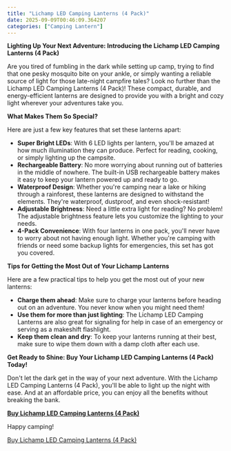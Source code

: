 ```yaml
---
title: "Lichamp LED Camping Lanterns (4 Pack)"
date: 2025-09-09T00:46:09.364207
categories: ["Camping Lantern"]
---
```

**Lighting Up Your Next Adventure: Introducing the Lichamp LED Camping Lanterns (4 Pack)**

Are you tired of fumbling in the dark while setting up camp, trying to find that one pesky mosquito bite on your ankle, or simply wanting a reliable source of light for those late-night campfire tales? Look no further than the Lichamp LED Camping Lanterns (4 Pack)! These compact, durable, and energy-efficient lanterns are designed to provide you with a bright and cozy light wherever your adventures take you.

**What Makes Them So Special?**

Here are just a few key features that set these lanterns apart:

* **Super Bright LEDs**: With 6 LED lights per lantern, you'll be amazed at how much illumination they can produce. Perfect for reading, cooking, or simply lighting up the campsite.
* **Rechargeable Battery**: No more worrying about running out of batteries in the middle of nowhere. The built-in USB rechargeable battery makes it easy to keep your lantern powered up and ready to go.
* **Waterproof Design**: Whether you're camping near a lake or hiking through a rainforest, these lanterns are designed to withstand the elements. They're waterproof, dustproof, and even shock-resistant!
* **Adjustable Brightness**: Need a little extra light for reading? No problem! The adjustable brightness feature lets you customize the lighting to your needs.
* **4-Pack Convenience**: With four lanterns in one pack, you'll never have to worry about not having enough light. Whether you're camping with friends or need some backup lights for emergencies, this set has got you covered.

**Tips for Getting the Most Out of Your Lichamp Lanterns**

Here are a few practical tips to help you get the most out of your new lanterns:

* **Charge them ahead**: Make sure to charge your lanterns before heading out on an adventure. You never know when you might need them!
* **Use them for more than just lighting**: The Lichamp LED Camping Lanterns are also great for signaling for help in case of an emergency or serving as a makeshift flashlight.
* **Keep them clean and dry**: To keep your lanterns running at their best, make sure to wipe them down with a damp cloth after each use.

**Get Ready to Shine: Buy Your Lichamp LED Camping Lanterns (4 Pack) Today!**

Don't let the dark get in the way of your next adventure. With the Lichamp LED Camping Lanterns (4 Pack), you'll be able to light up the night with ease. And at an affordable price, you can enjoy all the benefits without breaking the bank.

**[Buy Lichamp LED Camping Lanterns (4 Pack)](https://www.amazon.com/dp/B08WWX5GTZ)**

Happy camping!

[Buy Lichamp LED Camping Lanterns (4 Pack)](https://www.amazon.com/dp/B08WWX5GTZ)
